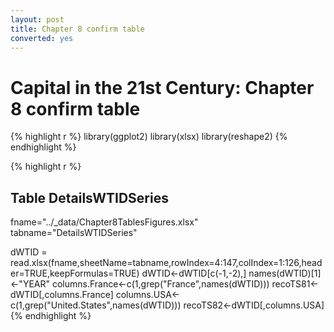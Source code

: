 ```yaml
---
layout: post
title: Chapter 8 confirm table
converted: yes
---
```

Capital in the 21st Century: Chapter 8 confirm table
========================================================
 

{% highlight r %}
library(ggplot2)
library(xlsx)
library(reshape2)
{% endhighlight %}
 

{% highlight r %}
## Table DetailsWTIDSeries
fname="../_data/Chapter8TablesFigures.xlsx"
tabname="DetailsWTIDSeries"
 
dWTID = read.xlsx(fname,sheetName=tabname,rowIndex=4:147,colIndex=1:126,header=TRUE,keepFormulas=TRUE)
dWTID<-dWTID[c(-1,-2),]
names(dWTID)[1]<-"YEAR"
columns.France<-c(1,grep("France",names(dWTID)))
recoTS81<-dWTID[,columns.France]
columns.USA<-c(1,grep("United.States",names(dWTID)))
recoTS82<-dWTID[,columns.USA]
{% endhighlight %}
